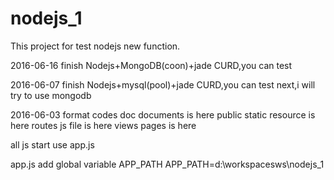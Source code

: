 # nodejs_1

This project for test nodejs new function.

2016-06-16
finish Nodejs+MongoDB(coon)+jade CURD,you can test

2016-06-07
finish Nodejs+mysql(pool)+jade CURD,you can test
next,i will try to use mongodb

2016-06-03
format codes
doc
    documents is here
public
    static resource is here
routes
    js file is here
views
    pages is here

all js start use app.js

app.js
     add global variable APP_PATH
     APP_PATH=d:\workspacesws\nodejs_1
